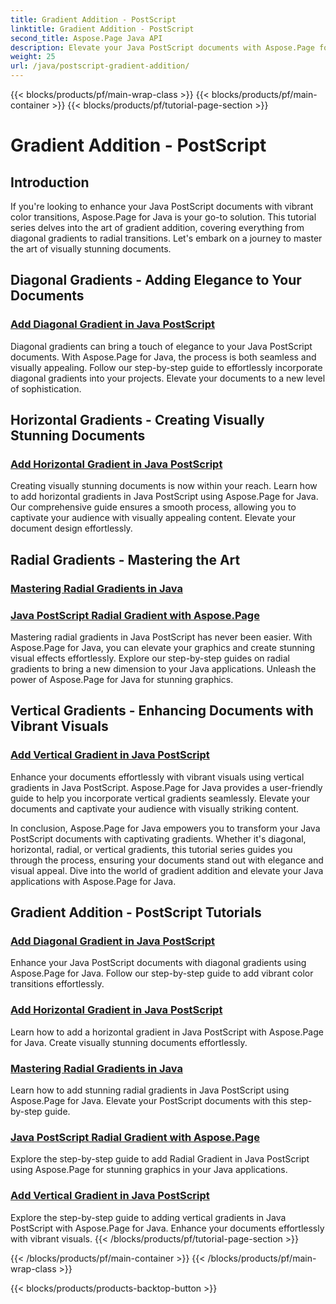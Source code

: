 ```yaml
---
title: Gradient Addition - PostScript
linktitle: Gradient Addition - PostScript
second_title: Aspose.Page Java API
description: Elevate your Java PostScript documents with Aspose.Page for Java tutorials. Learn to add stunning diagonal, horizontal, radial, and vertical gradients effortlessly.
weight: 25
url: /java/postscript-gradient-addition/
---
```


{{< blocks/products/pf/main-wrap-class >}}
{{< blocks/products/pf/main-container >}}
{{< blocks/products/pf/tutorial-page-section >}}

# Gradient Addition - PostScript

## Introduction

If you're looking to enhance your Java PostScript documents with vibrant color transitions, Aspose.Page for Java is your go-to solution. This tutorial series delves into the art of gradient addition, covering everything from diagonal gradients to radial transitions. Let's embark on a journey to master the art of visually stunning documents.

## Diagonal Gradients - Adding Elegance to Your Documents
### [Add Diagonal Gradient in Java PostScript](./diagonal/)

Diagonal gradients can bring a touch of elegance to your Java PostScript documents. With Aspose.Page for Java, the process is both seamless and visually appealing. Follow our step-by-step guide to effortlessly incorporate diagonal gradients into your projects. Elevate your documents to a new level of sophistication.

## Horizontal Gradients - Creating Visually Stunning Documents
### [Add Horizontal Gradient in Java PostScript](./horizontal/)

Creating visually stunning documents is now within your reach. Learn how to add horizontal gradients in Java PostScript using Aspose.Page for Java. Our comprehensive guide ensures a smooth process, allowing you to captivate your audience with visually appealing content. Elevate your document design effortlessly.

## Radial Gradients - Mastering the Art
### [Mastering Radial Gradients in Java](./radial1/)
### [Java PostScript Radial Gradient with Aspose.Page](./radial2/)

Mastering radial gradients in Java PostScript has never been easier. With Aspose.Page for Java, you can elevate your graphics and create stunning visual effects effortlessly. Explore our step-by-step guides on radial gradients to bring a new dimension to your Java applications. Unleash the power of Aspose.Page for Java for stunning graphics.

## Vertical Gradients - Enhancing Documents with Vibrant Visuals
### [Add Vertical Gradient in Java PostScript](./vertical/)

Enhance your documents effortlessly with vibrant visuals using vertical gradients in Java PostScript. Aspose.Page for Java provides a user-friendly guide to help you incorporate vertical gradients seamlessly. Elevate your documents and captivate your audience with visually striking content. 

In conclusion, Aspose.Page for Java empowers you to transform your Java PostScript documents with captivating gradients. Whether it's diagonal, horizontal, radial, or vertical gradients, this tutorial series guides you through the process, ensuring your documents stand out with elegance and visual appeal. Dive into the world of gradient addition and elevate your Java applications with Aspose.Page for Java.
## Gradient Addition - PostScript Tutorials
### [Add Diagonal Gradient in Java PostScript](./diagonal/)
Enhance your Java PostScript documents with diagonal gradients using Aspose.Page for Java. Follow our step-by-step guide to add vibrant color transitions effortlessly.
### [Add Horizontal Gradient in Java PostScript](./horizontal/)
Learn how to add a horizontal gradient in Java PostScript with Aspose.Page for Java. Create visually stunning documents effortlessly.
### [Mastering Radial Gradients in Java](./radial1/)
Learn how to add stunning radial gradients in Java PostScript using Aspose.Page for Java. Elevate your PostScript documents with this step-by-step guide.
### [Java PostScript Radial Gradient with Aspose.Page](./radial2/)
Explore the step-by-step guide to add Radial Gradient in Java PostScript using Aspose.Page for stunning graphics in your Java applications.
### [Add Vertical Gradient in Java PostScript](./vertical/)
Explore the step-by-step guide to adding vertical gradients in Java PostScript with Aspose.Page for Java. Enhance your documents effortlessly with vibrant visuals.
{{< /blocks/products/pf/tutorial-page-section >}}

{{< /blocks/products/pf/main-container >}}
{{< /blocks/products/pf/main-wrap-class >}}

{{< blocks/products/products-backtop-button >}}
